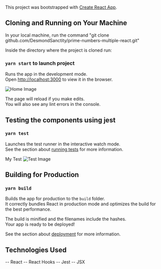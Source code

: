 This project was bootstrapped with [Create React App](https://github.com/facebook/create-react-app).

## Cloning and Running on Your Machine

In your local machine, run the command "git clone github.com/DesmondSanctity/prime-numbers-multiple-react.git"

Inside the directory where the project is cloned run:

### `yarn start` to launch project

Runs the app in the development mode.<br />
Open [http://localhost:3000](http://localhost:3000) to view it in the browser.

![Home Image](https://github.com/DesmondSanctity/documentation/prime-home.PNG)

The page will reload if you make edits.<br />
You will also see any lint errors in the console.

## Testing the components using jest
### `yarn test`

Launches the test runner in the interactive watch mode.<br />
See the section about [running tests](https://facebook.github.io/create-react-app/docs/running-tests) for more information.

My Test
![Test Image](https://github.com/DesmondSanctity/documentation/test.PNG)

## Building for Production
### `yarn build`

Builds the app for production to the `build` folder.<br />
It correctly bundles React in production mode and optimizes the build for the best performance.

The build is minified and the filenames include the hashes.<br />
Your app is ready to be deployed!

See the section about [deployment](https://facebook.github.io/create-react-app/docs/deployment) for more information.


## Technologies Used
-- React
-- React Hooks
-- Jest
-- JSX
